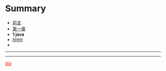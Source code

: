 # Summary

*   [前言](README.md)
*   [第一章](spring/spring.md)
   *  **1 java**
   *  *<u>hhhh</u>*
   *  ​

---

<hr />

<font style="color:red">jjjjjj<font>

